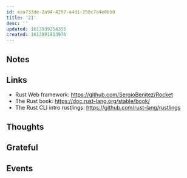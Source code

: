 ```yaml
---
id: eaa733de-2a94-4297-a4d1-250c7a4e0b50
title: '21'
desc: ''
updated: 1613939254355
created: 1613891813976
---
```


## Notes

## Links

- Rust Web framework: https://github.com/SergioBenitez/Rocket
- The Rust book: https://doc.rust-lang.org/stable/book/
- The Rust CLI intro rustlings: https://github.com/rust-lang/rustlings

## Thoughts

## Grateful

## Events
